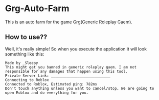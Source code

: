 # Grg-Auto-Farm
This is an auto farm for the game Grg(Generic Roleplay Gaem).

## How to use??
Well, it's really simple! So when you execute the application it will look something like this:
```
Made by _Sleepy
This might get you banned in generic roleplay gaem. I am not responsible for any damages that happen using this tool.
Private Server Link: ___________________________
Connecting to Roblox
Connected to Roblox, Estimated ping: 782ms
Don't touch anything unless you want to cancel/stop. We are going to open Roblox and do everything for you.
```
